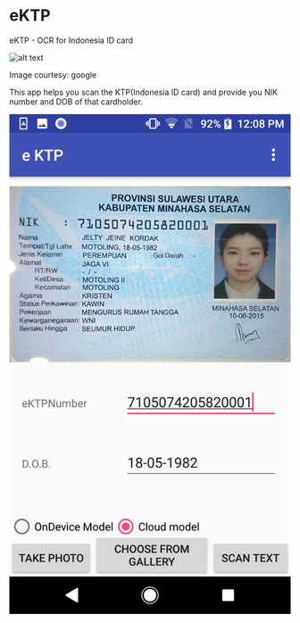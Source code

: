 # eKTP
eKTP - OCR for Indonesia ID card

![alt text](https://images-wixmp-ed30a86b8c4ca887773594c2.wixmp.com/i/6aeaa80c-a19d-44ef-9ba3-a415103e4115/dc2ebiz-7b0ed39b-8d2e-4551-88bc-7d1f92fd8de5.png)


Image courtesy: google

This app helps you scan the KTP(Indonesia ID card) and provide you NIK number and DOB of that cardholder.

![Screenshot](Screenshot_20190429-120858.png)



